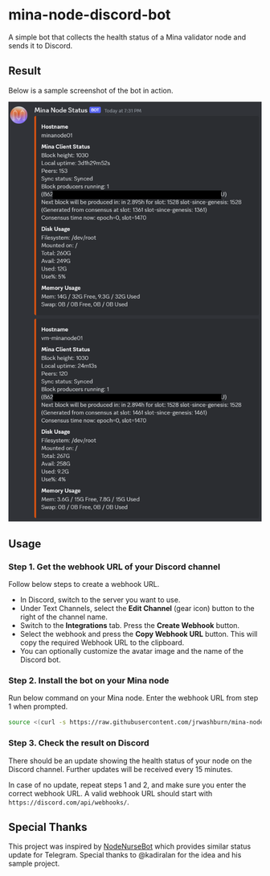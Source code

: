 # mina-node-discord-bot

A simple bot that collects the health status of a Mina validator node and sends it to Discord.

## Result

Below is a sample screenshot of the bot in action.

<img src="/screenshot.png" alt="Sample screenshot" width="640">

## Usage

### Step 1. Get the webhook URL of your Discord channel

Follow below steps to create a webhook URL.

- In Discord, switch to the server you want to use.
- Under Text Channels, select the **Edit Channel** (gear icon) button to the right of the channel name.
- Switch to the **Integrations** tab. Press the **Create Webhook** button.
- Select the webhook and press the **Copy Webhook URL** button. This will copy the required Webhook URL to the clipboard.
- You can optionally customize the avatar image and the name of the Discord bot.

### Step 2. Install the bot on your Mina node

Run below command on your Mina node. Enter the webhook URL from step 1 when prompted.

```bash
source <(curl -s https://raw.githubusercontent.com/jrwashburn/mina-node-discord-bot/main/install.sh)
```

### Step 3. Check the result on Discord

There should be an update showing the health status of your node on the Discord channel. Further updates will be received every 15 minutes.

In case of no update, repeat steps 1 and 2, and make sure you enter the correct webhook URL. A valid webhook URL should start with `https://discord.com/api/webhooks/`.

## Special Thanks

This project was inspired by [NodeNurseBot](https://github.com/kadiralan/NodeNurseBot) which provides similar status update for Telegram. Special thanks to @kadiralan for the idea and his sample project.
